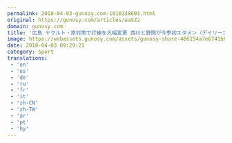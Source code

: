 ```yaml
---
permalink: 2018-04-03-gunosy.com-1010248601.html
original: https://gunosy.com/articles/aaSZz
domain: gunosy.com
title: '広島 ヤクルト・原対策で打線を大幅変更 西川と野間が今季初スタメン（デイリースポーツ） - グノシー'
image: https://webassets.gunosy.com/assets/gunosy-share-466154a7e6741b0dbc8895ceff97e34818892a0e7dbc05d641d2606f8820dd35.jpg
date: 2018-04-03 09:29:21
category: sport
translations: 
 - 'en'
 - 'es'
 - 'de'
 - 'ru'
 - 'fr'
 - 'it'
 - 'zh-CN'
 - 'zh-TW'
 - 'ar'
 - 'pt'
 - 'hy'
---
```


